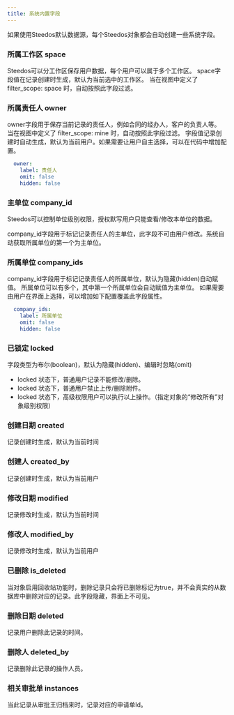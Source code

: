```yaml
---
title: 系统内置字段
---
```


如果使用Steedos默认数据源，每个Steedos对象都会自动创建一些系统字段。

### 所属工作区 space

Steedos可以分工作区保存用户数据，每个用户可以属于多个工作区。
space字段值在记录创建时生成，默认为当前选中的工作区。
当在视图中定义了 filter_scope: space 时，自动按照此字段过滤。

### 所属责任人 owner

owner字段用于保存当前记录的责任人，例如合同的经办人，客户的负责人等。
当在视图中定义了 filter_scope: mine 时，自动按照此字段过滤。
字段值记录创建时自动生成，默认为当前用户。如果需要让用户自主选择，可以在代码中增加配置。

```yaml
  owner: 
    label: 责任人
    omit: false
    hidden: false
```

### 主单位 company_id

Steedos可以控制单位级别权限，授权默写用户只能查看/修改本单位的数据。

company_id字段用于标记记录责任人的主单位，此字段不可由用户修改。系统自动获取所属单位的第一个为主单位。

### 所属单位 company_ids

company_id字段用于标记记录责任人的所属单位，默认为隐藏(hidden)自动赋值。
所属单位可以有多个，其中第一个所属单位会自动赋值为主单位。
如果需要由用户在界面上选择，可以增加如下配置覆盖此字段属性。

```yaml
  company_ids:
    label: 所属单位
    omit: false
    hidden: false
```

### 已锁定 locked

字段类型为布尔(boolean)，默认为隐藏(hidden)、编辑时忽略(omit)

- locked 状态下，普通用户记录不能修改/删除。
- locked 状态下，普通用户禁止上传/删除附件。
- locked 状态下，高级权限用户可以执行以上操作。（指定对象的“修改所有”对象级别权限）


### 创建日期 created

记录创建时生成，默认为当前时间

### 创建人 created_by

记录创建时生成，默认为当前用户

### 修改日期 modified

记录修改时生成，默认为当前时间

### 修改人 modified_by

记录修改时生成，默认为当前用户

### 已删除 is_deleted

当对象启用回收站功能时，删除记录只会将已删除标记为true，并不会真实的从数据库中删除对应的记录。此字段隐藏，界面上不可见。

### 删除日期 deleted

记录用户删除此记录的时间。

### 删除人 deleted_by

记录删除此记录的操作人员。

### 相关审批单 instances

当此记录从审批王归档来时，记录对应的申请单Id。
